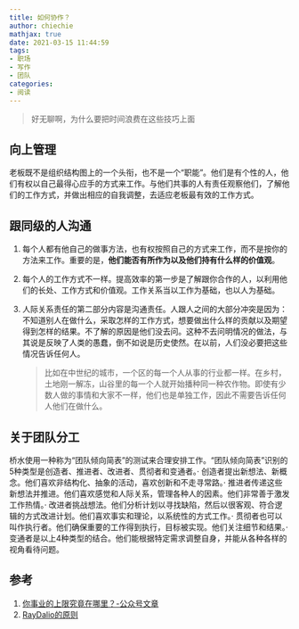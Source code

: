 ```yaml
---
title: 如何协作？
author: chiechie
mathjax: true
date: 2021-03-15 11:44:59
tags:
- 职场
- 写作
- 团队
categories: 
- 阅读
---
```


> 好无聊啊，为什么要把时间浪费在这些技巧上面

## 向上管理

老板既不是组织结构图上的一个头衔，也不是一个“职能”。他们是有个性的人，他们有权以自己最得心应手的方式来工作。与他们共事的人有责任观察他们，了解他们的工作方式，并做出相应的自我调整，去适应老板最有效的工作方式。 


## 跟同级的人沟通

1. 每个人都有他自己的做事方法，也有权按照自己的方式来工作，而不是按你的方法来工作。重要的是，**他们能否有所作为以及他们持有什么样的价值观**。

2. 每个人的工作方式不一样。提高效率的第一步是了解跟你合作的人，以利用他们的长处、工作方式和价值观。工作关系当以工作为基础，也以人为基础。 

3. 人际关系责任的第二部分内容是沟通责任。人跟人之间的大部分冲突是因为：不知道别人在做什么，采取怎样的工作方式，想要做出什么样的贡献以及期望得到怎样的结果。不了解的原因是他们没去问。这种不去问明情况的做法，与其说是反映了人类的愚蠢，倒不如说是历史使然。在以前，人们没必要把这些情况告诉任何人。

	> 比如在中世纪的城市，一个区的每一个人从事的行业都一样。在乡村，土地刚一解冻，山谷里的每一个人就开始播种同一种农作物。即使有少数人做的事情和大家不一样，他们也是单独工作，因此不需要告诉任何人他们在做什么。 

## 关于团队分工

桥水使用一种称为“团队倾向简表”的测试来合理安排工作。“团队倾向简表”识别的5种类型是创造者、推进者、改进者、贯彻者和变通者。· 创造者提出新想法、新概念。他们喜欢非结构化、抽象的活动，喜欢创新和不走寻常路。· 推进者传递这些新想法并推进。他们喜欢感觉和人际关系，管理各种人的因素。他们非常善于激发工作热情。· 改进者挑战想法。他们分析计划以寻找缺陷，然后以很客观、符合逻辑的方式改进计划。他们喜欢事实和理论，以系统性的方式工作。· 贯彻者也可以叫作执行者。他们确保重要的工作得到执行，目标被实现。他们关注细节和结果。· 变通者是以上4种类型的结合。他们能根据特定需求调整自身，并能从各种各样的视角看待问题。

## 参考

1. [你事业的上限究竟在哪里？-公众号文章](https://mp.weixin.qq.com/s?src=11&timestamp=1615476352&ver=2940&signature=2sRvaRpQinI2YVCYYfi3Amq*2KJv2UTfXyQWq-uML68g4DuwxKNaulHbkixJc91hNrDn2MHZUVgTr8T4RSCLVRZa3pGGRXm921lm*wgATyH*Azwj-rBslwjClDhLx*eL&new=1)
2. [RayDalio的原则](https://weread.qq.com/web/reader/848324405e0fe08483ab6a4kc7432af0210c74d97b01b1c)